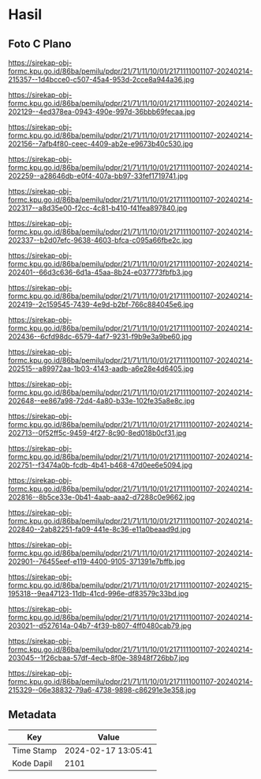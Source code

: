 # Hasil

## Foto C Plano

https://sirekap-obj-formc.kpu.go.id/86ba/pemilu/pdpr/21/71/11/10/01/2171111001107-20240214-215357--1d4bcce0-c507-45a4-953d-2cce8a944a36.jpg

https://sirekap-obj-formc.kpu.go.id/86ba/pemilu/pdpr/21/71/11/10/01/2171111001107-20240214-202129--4ed378ea-0943-490e-997d-36bbb69fecaa.jpg

https://sirekap-obj-formc.kpu.go.id/86ba/pemilu/pdpr/21/71/11/10/01/2171111001107-20240214-202156--7afb4f80-ceec-4409-ab2e-e9673b40c530.jpg

https://sirekap-obj-formc.kpu.go.id/86ba/pemilu/pdpr/21/71/11/10/01/2171111001107-20240214-202259--a28646db-e0f4-407a-bb97-33fef1719741.jpg

https://sirekap-obj-formc.kpu.go.id/86ba/pemilu/pdpr/21/71/11/10/01/2171111001107-20240214-202317--a8d35e00-f2cc-4c81-b410-f41fea897840.jpg

https://sirekap-obj-formc.kpu.go.id/86ba/pemilu/pdpr/21/71/11/10/01/2171111001107-20240214-202337--b2d07efc-9638-4603-bfca-c095a66fbe2c.jpg

https://sirekap-obj-formc.kpu.go.id/86ba/pemilu/pdpr/21/71/11/10/01/2171111001107-20240214-202401--66d3c636-6d1a-45aa-8b24-e037773fbfb3.jpg

https://sirekap-obj-formc.kpu.go.id/86ba/pemilu/pdpr/21/71/11/10/01/2171111001107-20240214-202419--2c159545-7439-4e9d-b2bf-766c884045e6.jpg

https://sirekap-obj-formc.kpu.go.id/86ba/pemilu/pdpr/21/71/11/10/01/2171111001107-20240214-202436--6cfd98dc-6579-4af7-9231-f9b9e3a9be60.jpg

https://sirekap-obj-formc.kpu.go.id/86ba/pemilu/pdpr/21/71/11/10/01/2171111001107-20240214-202515--a89972aa-1b03-4143-aadb-a6e28e4d6405.jpg

https://sirekap-obj-formc.kpu.go.id/86ba/pemilu/pdpr/21/71/11/10/01/2171111001107-20240214-202648--ee867a98-72d4-4a80-b33e-102fe35a8e8c.jpg

https://sirekap-obj-formc.kpu.go.id/86ba/pemilu/pdpr/21/71/11/10/01/2171111001107-20240214-202713--0f52ff5c-9459-4f27-8c90-8ed018b0cf31.jpg

https://sirekap-obj-formc.kpu.go.id/86ba/pemilu/pdpr/21/71/11/10/01/2171111001107-20240214-202751--f3474a0b-fcdb-4b41-b468-47d0ee6e5094.jpg

https://sirekap-obj-formc.kpu.go.id/86ba/pemilu/pdpr/21/71/11/10/01/2171111001107-20240214-202816--8b5ce33e-0b41-4aab-aaa2-d7288c0e9662.jpg

https://sirekap-obj-formc.kpu.go.id/86ba/pemilu/pdpr/21/71/11/10/01/2171111001107-20240214-202840--2ab82251-fa09-441e-8c36-e11a0beaad9d.jpg

https://sirekap-obj-formc.kpu.go.id/86ba/pemilu/pdpr/21/71/11/10/01/2171111001107-20240214-202901--76455eef-e119-4400-9105-371391e7bffb.jpg

https://sirekap-obj-formc.kpu.go.id/86ba/pemilu/pdpr/21/71/11/10/01/2171111001107-20240215-195318--9ea47123-11db-41cd-996e-df83579c33bd.jpg

https://sirekap-obj-formc.kpu.go.id/86ba/pemilu/pdpr/21/71/11/10/01/2171111001107-20240214-203021--d527614a-04b7-4f39-b807-4ff0480cab79.jpg

https://sirekap-obj-formc.kpu.go.id/86ba/pemilu/pdpr/21/71/11/10/01/2171111001107-20240214-203045--1f26cbaa-57df-4ecb-8f0e-38948f726bb7.jpg

https://sirekap-obj-formc.kpu.go.id/86ba/pemilu/pdpr/21/71/11/10/01/2171111001107-20240214-215329--06e38832-79a6-4738-9898-c86291e3e358.jpg


## Metadata

| Key        | Value               |
| ---------- | ------------------- |
| Time Stamp | 2024-02-17 13:05:41 |
| Kode Dapil | 2101                |




